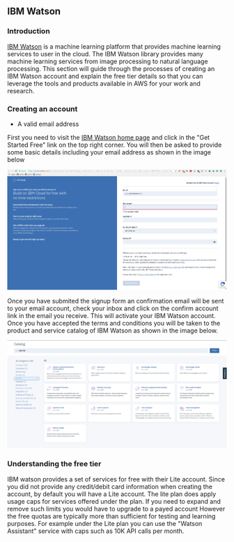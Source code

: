 ## IBM Watson

### Introduction

[IBM Watson](https://www.ibm.com/watson/index.html) is a machine learning platform that provides machine learning services to user in the cloud.
The IBM Watson library provides many machine learning services from image processing to natural language processing.
This section will guide through the processes of creating an IBM Watson account and explain the free tier 
details so that you can leverage the tools and products available in AWS for your work and research.

### Creating an account

* A valid email address

First you need to visit the [IBM Watson home page](https://www.ibm.com/watson/index.html) and click in the "Get Started Free" link on the top right corner.
You will then be asked to provide some basic details including your email address as shown in the image below

![](images/ibmwatson_signup.png)

Once you have submited the signup form an confirmation email will be sent to your email account, check your inbox and click on the confirm account link in the email you receive.
This will activate your IBM Watson account. Once you have accepted the terms and conditions you will be taken to the product and service catalog of IBM Watson as shown in the image below.

![](images/catalog_ibm_watson.png)

### Understanding the free tier

IBM watson provides a set of services for free with their Lite account. Since you did not provide any credit/debit card information when creating the account, by default you will
have a Lite account. The lite plan does apply usage caps for services offered under the plan. If you need to expand and remove such limits you would have to upgrade to a payed account
However the free quotas are typically more than sufficient for testing and learning purposes. For example under the Lite plan you can use the "Watson Assistant" service with caps such as 10K API
calls per month. 
